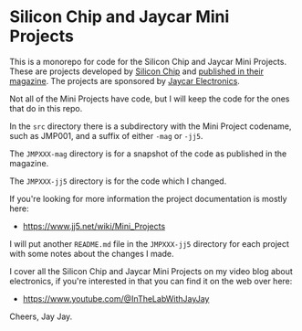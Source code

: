 # Silicon Chip and Jaycar Mini Projects

This is a monorepo for code for the Silicon Chip and Jaycar Mini Projects. These are projects developed by
[Silicon Chip](https://www.siliconchip.com.au/)
and
[published in their magazine](https://www.siliconchip.com.au/Series/417).
The projects are sponsored by
[Jaycar Electronics](https://www.jaycar.com.au/).

Not all of the Mini Projects have code, but I will keep the code for the ones that do in this repo.

In the `src` directory there is a subdirectory with the Mini Project codename, such as JMP001, and a suffix of either
`-mag` or `-jj5`.

The `JMPXXX-mag` directory is for a snapshot of the code as published in the magazine.

The `JMPXXX-jj5` directory is for the code which I changed.

If you're looking for more information the project documentation is mostly here:

- https://www.jj5.net/wiki/Mini_Projects

I will put another `README.md` file in the `JMPXXX-jj5` directory for each project with some notes about the changes I made.

I cover all the Silicon Chip and Jaycar Mini Projects on my video blog about electronics, if you're interested in that you
can find it on the web over here:

- https://www.youtube.com/@InTheLabWithJayJay

Cheers,
Jay Jay.
